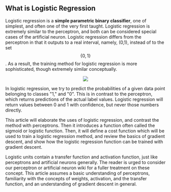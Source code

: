 ## What is Logistic Regression

Logistic regression is a **simple parametric binary classifier**, one of simplest, and often one of the very first taught. Logistic regression is extremely similar to the perceptron, and both can be considered special cases of the artificial neuron. Logistic regression differs from the perceptron in that it outputs to a real interval, namely, \(0,1\), instead of to the set $$\{0,1\}$$. As a result, the training method for logistic regression is more sophisticated, though extremely similar conceptually.

<p align="center">
	<img class="plot" src="/assets/image36.png" />
</p>

In logistic regression, we try to predict the probabilities of a given data point belonging to classes "1," and "0". This is in contrast to the perceptron, which returns predictions of the actual label values. Logistic regression will return values between 0 and 1 with confidence, but never those numbers directly. 

This article will elaborate the uses of logistic regression, and contrast the method with perceptrons. Then it introduces a function often called the sigmoid or logistic function. Then, it will define a cost function which will be used to train a logistic regression method, and review the basics of gradient descent, and show how the logistic regression function can be trained with gradient descent. 

Logistic units contain a transfer function and activation function, just like perceptrons and artificial neurons generally. The reader is urged to consider our perceptron or artificial neuron wiki for a fuller treatment on these concept. This article assumes a basic understanding of perceptrons, familiarity with the concepts of weights, activation, and the transfer function, and an understanding of gradient descent in general.
